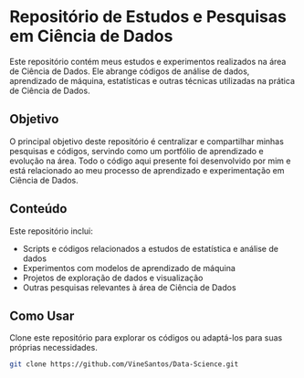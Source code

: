 # Repositório de Estudos e Pesquisas em Ciência de Dados

Este repositório contém meus estudos e experimentos realizados na área de Ciência de Dados. Ele abrange códigos de análise de dados, aprendizado de máquina, estatísticas e outras técnicas utilizadas na prática de Ciência de Dados.

## Objetivo

O principal objetivo deste repositório é centralizar e compartilhar minhas pesquisas e códigos, servindo como um portfólio de aprendizado e evolução na área. Todo o código aqui presente foi desenvolvido por mim e está relacionado ao meu processo de aprendizado e experimentação em Ciência de Dados.

## Conteúdo

Este repositório inclui:

- Scripts e códigos relacionados a estudos de estatística e análise de dados
- Experimentos com modelos de aprendizado de máquina
- Projetos de exploração de dados e visualização
- Outras pesquisas relevantes à área de Ciência de Dados

## Como Usar

Clone este repositório para explorar os códigos ou adaptá-los para suas próprias necessidades.

```bash
git clone https://github.com/VineSantos/Data-Science.git
